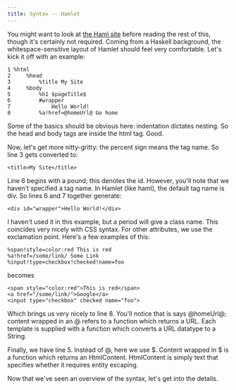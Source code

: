 ```yaml
---
title: Syntax -- Hamlet
---
```

You might want to look at [the Haml site](http://haml-lang.com/) before reading
the rest of this, though it's certainly not required. Coming from a Haskell
background, the whitespace-sensitive layout of Hamlet should feel very
comfortable. Let's kick it off with an example:

    1 %html
    2     %head
    3         %title My Site
    4     %body
    5         %h1 $pageTitle$
    6         #wrapper
    7             Hello World!
    8         %a!href=@homeUrl@ Go home

Some of the basics should be obvious here: indentation dictates nesting. So the head and body tags are inside the html tag. Good.

Now, let's get more nitty-gritty: the percent sign means the tag name. So line 3 gets converted to:

    <title>My Site</title>

Line 6 begins with a pound; this denotes the id. However, you'll note that we haven't specified a tag name. In Hamlet (like haml), the default tag name is div. So lines 6 and 7 together generate:

    <div id="wrapper">Hello World!</div>

I haven't used it in this example, but a period will give a class name. This coincides very nicely with CSS syntax. For other attributes, we use the exclamation point. Here's a few examples of this:

    %span!style=color:red This is red
    %a!href=/some/link/ Some Link
    %input!type=checkbox!checked!name=foo

becomes

    <span style="color:red">This is red</span>
    <a href="/some/link/">Google</a>
    <input type="checkbox" checked name="foo">

Which brings us very nicely to line 8. You'll notice that is says @homeUrl@; content wrapped in an @ refers to a function which returns a URL. Each template is supplied with a function which converts a URL datatype to a String.

Finally, we have line 5. Instead of @, here we use $. Content wrapped in $ is a function which returns an HtmlContent. HtmlContent is simply text that specifies whether it requires entity escaping.

Now that we've seen an overview of the syntax, let's get into the details.
